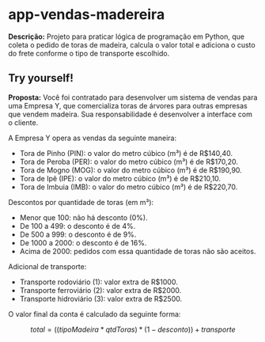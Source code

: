 # app-vendas-madereira
**Descrição:** Projeto para praticar lógica de programação em Python, que coleta o pedido de toras de madeira, calcula o valor total e adiciona o custo do frete conforme o tipo de transporte escolhido.

## Try yourself!
**Proposta:** Você foi contratado para desenvolver um sistema de vendas para uma Empresa Y, que comercializa toras de árvores para outras empresas que vendem madeira. Sua responsabilidade é desenvolver a interface com o cliente.

A Empresa Y opera as vendas da seguinte maneira:
- Tora de Pinho (PIN): o valor do metro cúbico (m³) é de R$140,40.
- Tora de Peroba (PER): o valor do metro cúbico (m³) é de R$170,20.
- Tora de Mogno (MOG): o valor do metro cúbico (m³) é de R$190,90.
- Tora de Ipê (IPE): o valor do metro cúbico (m³) é de R$210,10.
- Tora de Imbuia (IMB): o valor do metro cúbico (m³) é de R$220,70.

Descontos por quantidade de toras (em m³):
- Menor que 100: não há desconto (0%).
- De 100 a 499: o desconto é de 4%.
- De 500 a 999: o desconto é de 9%.
- De 1000 a 2000: o desconto é de 16%.
- Acima de 2000: pedidos com essa quantidade de toras não são aceitos.

Adicional de transporte:
- Transporte rodoviário (1): valor extra de R$1000.
- Transporte ferroviário (2): valor extra de R$2000.
- Transporte hidroviário (3): valor extra de R$2500.

O valor final da conta é calculado da seguinte forma:

$$total = ((tipoMadeira * qtdToras) * (1 - desconto)) + transporte$$